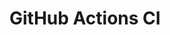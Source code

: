 # GitHub Actions CI


















































































































































































































































































































































































































































































































































































































































































































































































































































































































































